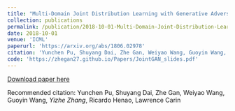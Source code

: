 ```yaml
---
title: "Multi-Domain Joint Distribution Learning with Generative Adversarial Nets."
collection: publications
permalink: /publication/2018-10-01-Multi-Domain-Joint-Distribution-Learning-with-Generative-Adversarial-Nets
date: 2018-10-01
venue: 'ICML'
paperurl: 'https://arxiv.org/abs/1806.02978'
citation: 'Yunchen Pu, Shuyang Dai, Zhe Gan, Weiyao Wang, Guoyin Wang, <b>Yizhe Zhang</b>, Ricardo Henao, Lawrence Carin'
code: 'https://zhegan27.github.io/Papers/JointGAN_slides.pdf'
---
```


[Download paper here](https://arxiv.org/abs/1806.02978)

Recommended citation: Yunchen Pu, Shuyang Dai, Zhe Gan, Weiyao Wang, Guoyin Wang, *Yizhe Zhang*, Ricardo Henao, Lawrence Carin